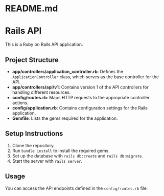 # README.md

# Rails API

This is a Ruby on Rails API application.

## Project Structure

- **app/controllers/application_controller.rb**: Defines the `ApplicationController` class, which serves as the base controller for the API.
- **app/controllers/api/v1**: Contains version 1 of the API controllers for handling different resources.
- **config/routes.rb**: Maps HTTP requests to the appropriate controller actions.
- **config/application.rb**: Contains configuration settings for the Rails application.
- **Gemfile**: Lists the gems required for the application.

## Setup Instructions

1. Clone the repository.
2. Run `bundle install` to install the required gems.
3. Set up the database with `rails db:create` and `rails db:migrate`.
4. Start the server with `rails server`.

## Usage

You can access the API endpoints defined in the `config/routes.rb` file.
